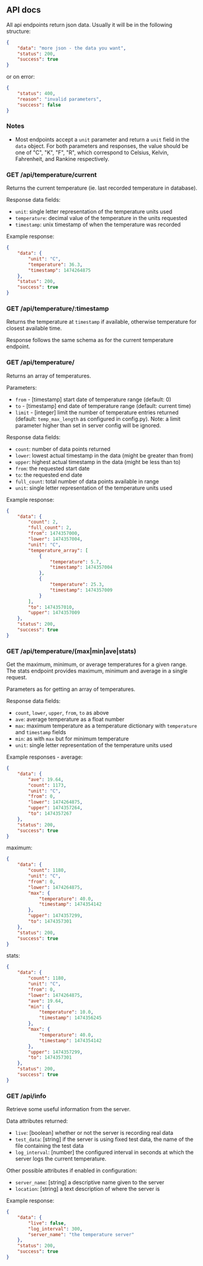 
## API docs

All api endpoints return json data. Usually it will be in the following structure:

```json
{
    "data": "more json - the data you want",
    "status": 200,
    "success": true
}
```

or on error:

```json
{
    "status": 400,
    "reason": "invalid parameters",
    "success": false
}
```

### Notes

- Most endpoints accept a `unit` parameter and return a `unit` field in the `data` object. For both parameters and
  responses, the value should be one of "C", "K", "F", "R", which correspond to Celsius, Kelvin, Fahrenheit, and
  Rankine respectively.


### GET /api/temperature/current

Returns the current temperature (ie. last recorded temperature in database).

Response data fields:

- `unit`: single letter representation of the temperature units used
- `temperature`: decimal value of the temperature in the units requested
- `timestamp`: unix timestamp of when the temperature was recorded

Example response:

```json
{
    "data": {
        "unit": "C",
        "temperature": 36.3,
        "timestamp": 1474264875
    },
    "status": 200,
    "success": true
}
```


### GET /api/temperature/:timestamp

Returns the temperature at `timestamp` if available, otherwise temperature for closest available time.

Response follows the same schema as for the current temperature endpoint.


### GET /api/temperature/

Returns an array of temperatures.

Parameters:

- `from` - [timestamp] start date of temperature range (default: 0)
- `to` - [timestamp] end date of temperature range (default: current time)
- `limit` - [integer] limit the number of temperature entries returned (default: `temp_max_length` as configured in
  config.py). Note: a limit parameter higher than set in server config will be ignored.

Response data fields:

- `count`: number of data points returned
- `lower`: lowest actual timestamp in the data (might be greater than from)
- `upper`: highest actual timestamp in the data (might be less than to)
- `from`: the requested start date
- `to`: the requested end date
- `full_count`: total number of data points available in range
- `unit`: single letter representation of the temperature units used

Example response:

```json
{
    "data": {
        "count": 2,
        "full_count": 2,
        "from": 1474357000,
        "lower": 1474357004,
        "unit": "C",
        "temperature_array": [
            {
                "temperature": 5.7,
                "timestamp": 1474357004
            },
            {
                "temperature": 25.3,
                "timestamp": 1474357009
            }
        ],
        "to": 1474357010,
        "upper": 1474357009
    },
    "status": 200,
    "success": true
}
```


### GET /api/temperature/(max|min|ave|stats)

Get the maximum, minimum, or average temperatures for a given range.
The stats endpoint provides maximum, minimum and average in a single request.

Parameters as for getting an array of temperatures.

Response data fields:

- `count`, `lower`, `upper`, `from`, `to` as above
- `ave`: average temperature as a float number
- `max`: maximum temperature as a temperature dictionary with `temperature` and `timestamp` fields
- `min`: as with `max` but for minimum temperature
- `unit`: single letter representation of the temperature units used

Example responses - average:

```json
{
    "data": {
        "ave": 19.64,
        "count": 1173,
        "unit": "C",
        "from": 0,
        "lower": 1474264875,
        "upper": 1474357264,
        "to": 1474357267
    },
    "status": 200,
    "success": true
}
```

maximum:

```json
{
    "data": {
        "count": 1180,
        "unit": "C",
        "from": 0,
        "lower": 1474264875,
        "max": {
            "temperature": 40.0,
            "timestamp": 1474354142
        },
        "upper": 1474357299,
        "to": 1474357301
    },
    "status": 200,
    "success": true
}
```

stats:

```json
{
    "data": {
        "count": 1180,
        "unit": "C",
        "from": 0,
        "lower": 1474264875,
        "ave": 19.64,
        "min": {
            "temperature": 10.0,
            "timestamp": 1474356245
        },
        "max": {
            "temperature": 40.0,
            "timestamp": 1474354142
        },
        "upper": 1474357299,
        "to": 1474357301
    },
    "status": 200,
    "success": true
}
```

### GET /api/info

Retrieve some useful information from the server.

Data attributes returned:

- `live`: [boolean] whether or not the server is recording real data
- `test_data`: [string] if the server is using fixed test data, the name of the file containing the test data
- `log_interval`: [number] the configured interval in seconds at which the server logs the current temperature.

Other possible attributes if enabled in configuration:

- `server_name`: [string] a descriptive name given to the server
- `location`: [string] a text description of where the server is

Example response:

```json
{
    "data": {
        "live": false,
        "log_interval": 300,
        "server_name": "the temperature server"
    },
    "status": 200,
    "success": true
}
```

